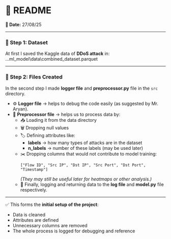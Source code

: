 # 📄 README

**📅 Date:** 27/08/25  

---

### 📂 Step 1: Dataset  
At first I saved the Kaggle data of **DDoS attack** in: ...ml_model\data\combined_dataset.parquet


---

### 📝 Step 2: Files Created  
In the second step I made **logger file** and **preprocessor.py** file in the `src` directory.  

- ⚙️ **Logger file** → helps to debug the code easily (as suggested by Mr. Aryan).  
- 🧹 **Preprocessor file** → helps us to process data by:  
  - 📥 Loading it from the data directory  
  - 🗑️ Dropping null values  
  - 🏷️ Defining attributes like:  
    - **labels** → how many types of attacks are in the dataset  
    - **n_labels** → number of these labels (may be used later)  
  - ✂️ Dropping columns that would not contribute to model training:  
    ```
    ["Flow ID", "Src IP", "Dst IP", "Src Port", "Dst Port", "Timestamp"]
    ```
    *(They may still be useful later for heatmaps or other analysis.)*  
  - 📨 Finally, logging and returning data to the **log file** and **model.py** file respectively.  

---

✅ This forms the **initial setup of the project**:  
- Data is cleaned  
- Attributes are defined  
- Unnecessary columns are removed  
- The whole process is logged for debugging and reference  


